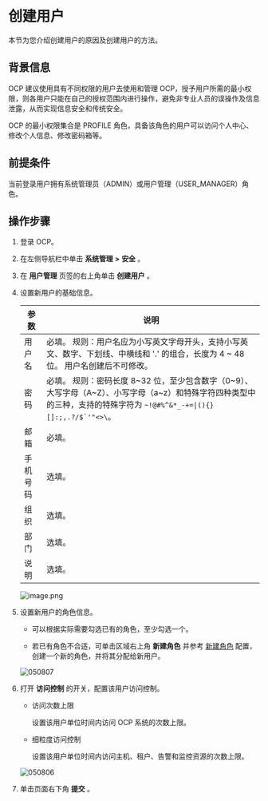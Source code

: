 创建用户
=========================

本节为您介绍创建用户的原因及创建用户的方法。

背景信息
-------------------------

OCP 建议使用具有不同权限的用户去使用和管理 OCP，授予用户所需的最小权限，则各用户只能在自己的授权范围内进行操作，避免非专业人员的误操作及信息泄露，从而实现信息安全和传统安全。

OCP 的最小权限集合是 PROFILE 角色，具备该角色的用户可以访问个人中心、修改个人信息、修改密码箱等。

**前提条件**
-----------------------------

当前登录用户拥有系统管理员（ADMIN）或用户管理（USER_MANAGER）角色。

**操作步骤**
-----------------------------

1. 登录 OCP。

2. 在左侧导航栏中单击 **系统管理** **\>** **安全** 。

3. 在 **用户管理** 页签的右上角单击 **创建用户** 。

4. 设置新用户的基础信息。

   |  参数  |                                                     说明                                                     |
   |------|------------------------------------------------------------------------------------------------------------|
   | 用户名  | 必填。 规则：用户名应为小写英文字母开头，支持小写英文、数字、下划线、中横线和 '.' 的组合，长度为 4 \~ 48 位。 用户名创建后不可修改。 |
   | 密码   | 必填。 规则：密码长度 8\~32 位，至少包含数字（0\~9）、大写字母（A\~Z）、小写字母（a\~z）和特殊字符四种类型中的三种，支持的特殊字符为 <code>~!@#%^&*_-+=\|(){}[]:;,.?/$`'"<>\\</code>。                        |
   | 邮箱   | 必填。                                                                                                        |
   | 手机号码 | 选填。                                                                                                        |
   | 组织   | 选填。                                                                                                        |
   | 部门   | 选填。                                                                                                        |
   | 说明   | 选填。                                                                                                        |

   ![image.png](https://help-static-aliyun-doc.aliyuncs.com/assets/img/zh-CN/3182988061/p200110.png "image.png")

5. 设置新用户的角色信息。

   * 可以根据实际需要勾选已有的角色，至少勾选一个。

   * 若已有角色不合适，可单击区域右上角 **新建角色** 并参考 [新建角色](../1600.system-management-features/400.manage-roles/200.create-a-role.md) 配置，创建一个新的角色，并将其分配给新用户。

   ![050807](https://help-static-aliyun-doc.aliyuncs.com/assets/img/zh-CN/9121360261/p271756.png)

6. 打开 **访问控制** 的开关，配置该用户访问控制。

   * 访问次数上限

     设置该用户单位时间内访问 OCP 系统的次数上限。

   * 细粒度访问控制

     设置该用户单位时间内访问主机、租户、告警和监控资源的次数上限。

   ![050806](https://help-static-aliyun-doc.aliyuncs.com/assets/img/zh-CN/9121360261/p271755.png)

7. 单击页面右下角 **提交** 。
